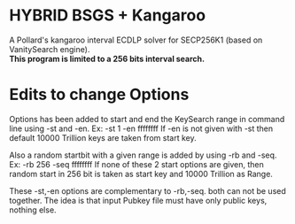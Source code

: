 # HYBRID BSGS + Kangaroo

A Pollard's kangaroo interval ECDLP solver for SECP256K1 (based on VanitySearch engine).\
**This program is limited to a 256 bits interval search.**

# Edits to change Options

Options has been added to start and end the KeySearch range in command line using -st and -en. Ex: -st 1 -en ffffffff
If -en is not given with -st then default 10000 Trillion keys are taken from start key.

Also a random startbit with a given range is added by using -rb and -seq. Ex: -rb 256 -seq ffffffff
If none of these 2 start options are given, then random start in 256 bit is taken as start key and 10000 Trillion as Range.

These -st,-en options are complementary to -rb,-seq. both can not be used together.
The idea is that input Pubkey file must have only public keys, nothing else.
